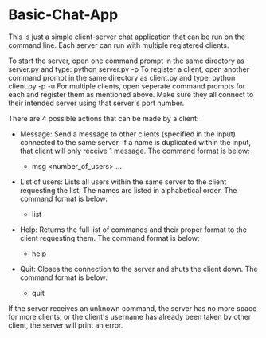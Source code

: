# Basic-Chat-App

This is just a simple client-server chat application that can be run on the command line. Each server can run with multiple registered clients.

To start the server, open one command prompt in the same directory as server.py and type: python server.py -p <port number>
To register a client, open another command prompt in the same directory as client.py and type: python client.py -p <server port number> -u <username>
For multiple clients, open seperate command prompts for each and register them as mentioned above. Make sure they all connect to their intended server using that server's port number.

There are 4 possible actions that can be made by a client:
* Message: Send a message to other clients (specified in the input) connected to the same server. If a name is duplicated within the input, that client will only receive 1 message. The command format is below:
  * msg <number_of_users> <username1> <username2> … <message>

* List of users: Lists all users within the same server to the client requesting the list. The names are listed in alphabetical order. The command format is below:
  * list

* Help: Returns the full list of commands and their proper format to the client requesting them. The command format is below:
  * help

* Quit: Closes the connection to the server and shuts the client down. The command format is below:
  * quit

If the server receives an unknown command, the server has no more space for more clients, or the client's username has already been taken by other client, the server will print an error.

